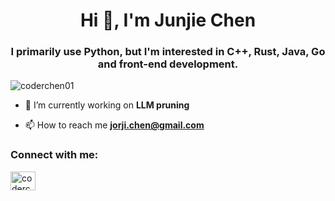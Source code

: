 <h1 align="center">Hi 👋, I'm Junjie Chen</h1>

<h3 align="center">I primarily use Python, but I'm interested in C++, Rust, Java, Go and front-end development.</h3>

<p align="left"> <img src="https://komarev.com/ghpvc/?username=coderchen01&label=Profile%20views&color=0e75b6&style=flat" alt="coderchen01" /> </p>

- 🌱 I’m currently working on **LLM pruning**

- 📫 How to reach me **jorji.chen@gmail.com**

<h3 align="left">Connect with me:</h3>
<p align="left">
<a href="https://twitter.com/coderchen01" target="blank"><img align="center" src="https://raw.githubusercontent.com/rahuldkjain/github-profile-readme-generator/master/src/images/icons/Social/twitter.svg" alt="coderchen01" height="30" width="40" /></a>
</p>
